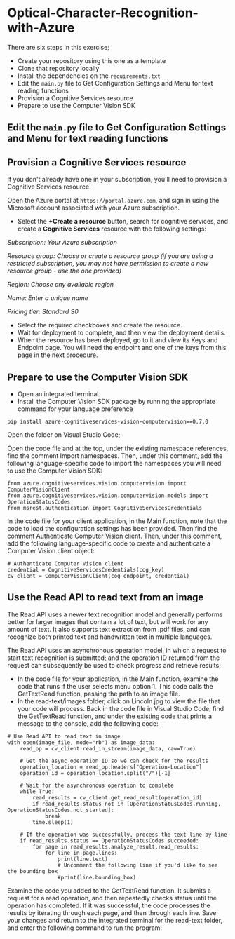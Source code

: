 # Optical-Character-Recognition-with-Azure

There are six steps in this exercise;

- Create your repository using this one as a template
- Clone that repository locally
- Install the dependencies on the `requirements.txt`
- Edit the `main.py` file to Get Configuration Settings and Menu for text reading functions
- Provision a Cognitive Services resource
- Prepare to use the Computer Vision SDK


## Edit the `main.py` file to Get Configuration Settings and Menu for text reading functions

## Provision a Cognitive Services resource

If you don't already have one in your subscription, you'll need to provision a Cognitive Services resource.

Open the Azure portal at `https://portal.azure.com`, and sign in using the Microsoft account associated with your Azure subscription.

- Select the **+Create a resource** button, search for cognitive services, and create a **Cognitive Services** resource with the following settings:

*Subscription: Your Azure subscription*

*Resource group: Choose or create a resource group (if you are using a restricted subscription, you may not have permission to create a new resource group - use the one provided)*

*Region: Choose any available region*

*Name: Enter a unique name*

*Pricing tier: Standard S0*

- Select the required checkboxes and create the resource.
- Wait for deployment to complete, and then view the deployment details.
- When the resource has been deployed, go to it and view its Keys and Endpoint page. You will need the endpoint and one of the keys from this page in the next procedure.


## Prepare to use the Computer Vision SDK
- Open an integrated terminal. 
- Install the Computer Vision SDK package by running the appropriate command for your language preference
```
pip install azure-cognitiveservices-vision-computervision==0.7.0
```

Open the folder on Visual Studio Code;

Open the code file and at the top, under the existing namespace references, find the comment Import namespaces. Then, under this comment, add the following language-specific code to import the namespaces you will need to use the Computer Vision SDK:

```
from azure.cognitiveservices.vision.computervision import ComputerVisionClient
from azure.cognitiveservices.vision.computervision.models import OperationStatusCodes
from msrest.authentication import CognitiveServicesCredentials
```

In the code file for your client application, in the Main function, note that the code to load the configuration settings has been provided. Then find the comment Authenticate Computer Vision client. Then, under this comment, add the following language-specific code to create and authenticate a Computer Vision client object:
```
# Authenticate Computer Vision client
credential = CognitiveServicesCredentials(cog_key) 
cv_client = ComputerVisionClient(cog_endpoint, credential)
```
## Use the Read API to read text from an image

The Read API uses a newer text recognition model and generally performs better for larger images that contain a lot of text, but will work for any amount of text. It also supports text extraction from .pdf files, and can recognize both printed text and handwritten text in multiple languages.

The Read API uses an asynchronous operation model, in which a request to start text recognition is submitted; and the operation ID returned from the request can subsequently be used to check progress and retrieve results;

- In the code file for your application, in the Main function, examine the code that runs if the user selects menu option 1. This code calls the GetTextRead function, passing the path to an image file.
- In the read-text/images folder, click on Lincoln.jpg to view the file that your code will process.
Back in the code file in Visual Studio Code, find the GetTextRead function, and under the existing code that prints a message to the console, add the following code:

```
# Use Read API to read text in image
with open(image_file, mode="rb") as image_data:
    read_op = cv_client.read_in_stream(image_data, raw=True)

    # Get the async operation ID so we can check for the results
    operation_location = read_op.headers["Operation-Location"]
    operation_id = operation_location.split("/")[-1]

    # Wait for the asynchronous operation to complete
    while True:
        read_results = cv_client.get_read_result(operation_id)
        if read_results.status not in [OperationStatusCodes.running, OperationStatusCodes.not_started]:
            break
        time.sleep(1)

    # If the operation was successfully, process the text line by line
    if read_results.status == OperationStatusCodes.succeeded:
        for page in read_results.analyze_result.read_results:
            for line in page.lines:
                print(line.text)
                # Uncomment the following line if you'd like to see the bounding box 
                #print(line.bounding_box)
```

Examine the code you added to the GetTextRead function. It submits a request for a read operation, and then repeatedly checks status until the operation has completed. If it was successful, the code processes the results by iterating through each page, and then through each line.
Save your changes and return to the integrated terminal for the read-text folder, and enter the following command to run the program:
